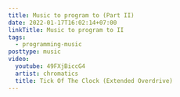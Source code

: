 ```yaml
---
title: Music to program to (Part II)
date: 2022-01-17T16:02:14+07:00
linkTitle: Music to program to II
tags:
  - programming-music
posttype: music
video:
  youtube: 49FXjBiccG4
  artist: chromatics
  title: Tick Of The Clock (Extended Overdrive)
---
```

